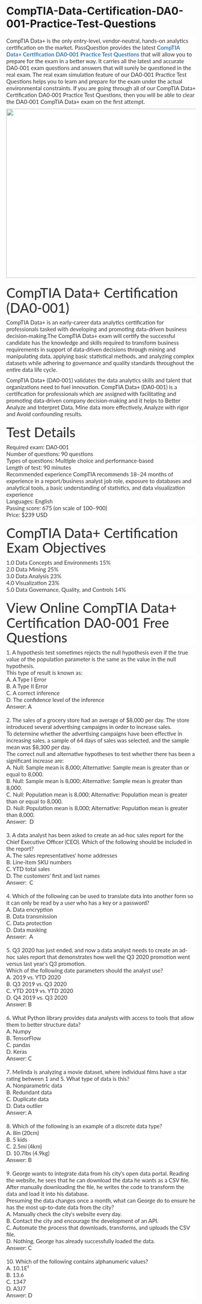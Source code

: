 # CompTIA-Data-Certification-DA0-001-Practice-Test-Questions
<p>
	<span style="font-size:12px;font-weight:normal;"><span style="white-space:normal;">
	<p style="box-sizing:border-box;margin-top:0px;margin-bottom:10px;color:#333333;font-family:Lato;font-size:15px;white-space:normal;background-color:#FFFFFF;">
		CompTIA Data+ is the only entry-level, vendor-neutral, hands-on analytics certification on the market. PassQuestion provides the latest&nbsp;<span style="box-sizing:border-box;font-weight:700;"><a href="https://www.passquestion.com/da0-001.html" style="box-sizing:border-box;background-color:transparent;color:#337AB7;text-decoration-line:none;">CompTIA Data+ Certification DA0-001 Practice Test Questions</a></span>&nbsp;that will allow you to prepare for the exam in a better way. It carries all the latest and accurate DA0-001 exam questions and answers that will surely be questioned in the real exam. The real exam simulation feature of our DA0-001 Practice Test Questions helps you to learn and prepare for the exam under the actual environmental constraints. If you are going through all of our CompTIA Data+ Certification DA0-001 Practice Test Questions, then you will be able to clear the DA0-001 CompTIA Data+ exam on the first attempt.
	</p>
	<p style="box-sizing:border-box;margin-top:0px;margin-bottom:10px;color:#333333;font-family:Lato;font-size:15px;white-space:normal;background-color:#FFFFFF;">
		<img alt="" src="https://www.passquestion.com/uploads/pqcom/images/20220523/3a871d91fe4f46b93d1158fe75cadcb2.png" style="box-sizing:border-box;vertical-align:middle;max-width:100%;height:450px;width:600px;" />
	</p>
	<h1 style="box-sizing:border-box;margin:20px 0px 10px;font-size:36px;font-family:Lato;font-weight:500;line-height:1.1;color:#333333;white-space:normal;background-color:#FFFFFF;">
		CompTIA Data+ Certification (DA0-001)
	</h1>
	<p style="box-sizing:border-box;margin-top:0px;margin-bottom:10px;color:#333333;font-family:Lato;font-size:15px;white-space:normal;background-color:#FFFFFF;">
		CompTIA Data+ is an early-career data analytics certification for professionals tasked with developing and promoting data-driven business decision-making.The CompTIA Data+ exam will certify the successful candidate has the knowledge and skills required to transform business requirements in support of data-driven decisions through mining and manipulating data, applying basic statistical methods, and analyzing complex datasets while adhering to governance and quality standards throughout the entire data life cycle.
	</p>
	<p style="box-sizing:border-box;margin-top:0px;margin-bottom:10px;color:#333333;font-family:Lato;font-size:15px;white-space:normal;background-color:#FFFFFF;">
		CompTIA Data+ (DA0-001) validates the data analytics skills and talent that organizations need to fuel innovation. CompTIA Data+ (DA0-001) is a certification for professionals which are assigned with facilitating and promoting data-driven company decision-making and it helps to Better Analyze and Interpret Data, Mine data more effectively, Analyze with rigor and Avoid confounding results.
	</p>
	<h1 style="box-sizing:border-box;margin:20px 0px 10px;font-size:36px;font-family:Lato;font-weight:500;line-height:1.1;color:#333333;white-space:normal;background-color:#FFFFFF;">
		Test Details
	</h1>
	<p style="box-sizing:border-box;margin-top:0px;margin-bottom:10px;color:#333333;font-family:Lato;font-size:15px;white-space:normal;background-color:#FFFFFF;">
		Required exam: DA0-001<br style="box-sizing:border-box;" />
Number of questions: 90 questions<br style="box-sizing:border-box;" />
Types of questions: Multiple choice and performance-based<br style="box-sizing:border-box;" />
Length of test: 90 minutes<br style="box-sizing:border-box;" />
Recommended experience CompTIA recommends 18–24 months of experience in a report/business analyst job role, exposure to databases and analytical tools, a basic understanding of statistics, and data visualization experience<br style="box-sizing:border-box;" />
Languages: English&nbsp;<br style="box-sizing:border-box;" />
Passing score: 675 (on scale of 100–900)<br style="box-sizing:border-box;" />
Price: $239 USD
	</p>
	<h1 style="box-sizing:border-box;margin:20px 0px 10px;font-size:36px;font-family:Lato;font-weight:500;line-height:1.1;color:#333333;white-space:normal;background-color:#FFFFFF;">
		CompTIA Data+ Certification Exam Objectives
	</h1>
	<p style="box-sizing:border-box;margin-top:0px;margin-bottom:10px;color:#333333;font-family:Lato;font-size:15px;white-space:normal;background-color:#FFFFFF;">
		1.0 Data Concepts and Environments 15%<br style="box-sizing:border-box;" />
2.0 Data Mining 25%<br style="box-sizing:border-box;" />
3.0 Data Analysis 23%<br style="box-sizing:border-box;" />
4.0 Visualization 23%<br style="box-sizing:border-box;" />
5.0 Data Governance, Quality, and Controls 14%
	</p>
	<h1 style="box-sizing:border-box;margin:20px 0px 10px;font-size:36px;font-family:Lato;font-weight:500;line-height:1.1;color:#333333;white-space:normal;background-color:#FFFFFF;">
		View Online CompTIA Data+ Certification DA0-001 Free Questions
	</h1>
	<p style="box-sizing:border-box;margin-top:0px;margin-bottom:10px;color:#333333;font-family:Lato;font-size:15px;white-space:normal;background-color:#FFFFFF;">
		1. A hypothesis test sometimes rejects the null hypothesis even if the true value of the population parameter is the same as the value in the null hypothesis.<br style="box-sizing:border-box;" />
This type of result is known as:<br style="box-sizing:border-box;" />
A. A Type I Error<br style="box-sizing:border-box;" />
B. A Type II Error<br style="box-sizing:border-box;" />
C. A correct inference<br style="box-sizing:border-box;" />
D. The confidence level of the inference<br style="box-sizing:border-box;" />
Answer: A<br style="box-sizing:border-box;" />
&nbsp;<br style="box-sizing:border-box;" />
2. The sales of a grocery store had an average of $8,000 per day. The store introduced several advertising campaigns in order to increase sales.<br style="box-sizing:border-box;" />
To determine whether the advertising campaigns have been effective in increasing sales, a sample of 64 days of sales was selected, and the sample mean was $8,300 per day.<br style="box-sizing:border-box;" />
The correct null and alternative hypotheses to test whether there has been a significant increase are:<br style="box-sizing:border-box;" />
A. Null: Sample mean is 8,000; Alternative: Sample mean is greater than or equal to 8,000.<br style="box-sizing:border-box;" />
B. Null: Sample mean is 8,000; Alternative: Sample mean is greater than 8,000.<br style="box-sizing:border-box;" />
C. Null: Population mean is 8,000; Alternative: Population mean is greater than or equal to 8,000.<br style="box-sizing:border-box;" />
D. Null: Population mean is 8,000; Alternative: Population mean is greater than 8,000.<br style="box-sizing:border-box;" />
Answer: &nbsp;D<br style="box-sizing:border-box;" />
&nbsp;<br style="box-sizing:border-box;" />
3. A data analyst has been asked to create an ad-hoc sales report for the Chief Executive Officer (CEO). Which of the following should be included in the report?<br style="box-sizing:border-box;" />
A. The sales representatives' home addresses<br style="box-sizing:border-box;" />
B. Line-item SKU numbers<br style="box-sizing:border-box;" />
C. YTD total sales<br style="box-sizing:border-box;" />
D. The customers' first and last names<br style="box-sizing:border-box;" />
Answer: &nbsp;C<br style="box-sizing:border-box;" />
&nbsp;<br style="box-sizing:border-box;" />
4. Which of the following can be used to translate data into another form so it can only be read by a user who has a key or a password?<br style="box-sizing:border-box;" />
A. Data encryption<br style="box-sizing:border-box;" />
B. Data transmission<br style="box-sizing:border-box;" />
C. Data protection<br style="box-sizing:border-box;" />
D. Data masking<br style="box-sizing:border-box;" />
Answer: &nbsp;A<br style="box-sizing:border-box;" />
&nbsp;<br style="box-sizing:border-box;" />
5. Q3 2020 has just ended, and now a data analyst needs to create an ad-hoc sales report that demonstrates how well the Q3 2020 promotion went versus last year's Q3 promotion.<br style="box-sizing:border-box;" />
Which of the following date parameters should the analyst use?<br style="box-sizing:border-box;" />
A. 2019 vs. YTD 2020<br style="box-sizing:border-box;" />
B. Q3 2019 vs. Q3 2020<br style="box-sizing:border-box;" />
C. YTD 2019 vs. YTD 2020<br style="box-sizing:border-box;" />
D. Q4 2019 vs. Q3 2020<br style="box-sizing:border-box;" />
Answer: B<br style="box-sizing:border-box;" />
&nbsp;<br style="box-sizing:border-box;" />
6. What Python library provides data analysts with access to tools that allow them to better structure data?<br style="box-sizing:border-box;" />
A. Numpy<br style="box-sizing:border-box;" />
B. TensorFlow<br style="box-sizing:border-box;" />
C. pandas<br style="box-sizing:border-box;" />
D. Keras<br style="box-sizing:border-box;" />
Answer: C<br style="box-sizing:border-box;" />
&nbsp;<br style="box-sizing:border-box;" />
7. Melinda is analyzing a movie dataset, where individual films have a star rating between 1 and 5. What type of data is this?<br style="box-sizing:border-box;" />
A. Nonparametric data<br style="box-sizing:border-box;" />
B. Redundant data<br style="box-sizing:border-box;" />
C. Duplicate data<br style="box-sizing:border-box;" />
D. Data outlier<br style="box-sizing:border-box;" />
Answer: A<br style="box-sizing:border-box;" />
&nbsp;<br style="box-sizing:border-box;" />
8. Which of the following is an example of a discrete data type?<br style="box-sizing:border-box;" />
A. 8in (20cm)<br style="box-sizing:border-box;" />
B. 5 kids<br style="box-sizing:border-box;" />
C. 2.5mi (4km)<br style="box-sizing:border-box;" />
D. 10.7lbs (4.9kg)<br style="box-sizing:border-box;" />
Answer: B<br style="box-sizing:border-box;" />
&nbsp;<br style="box-sizing:border-box;" />
9. George wants to integrate data from his city's open data portal. Reading the website, he sees that he can download the data he wants as a CSV file. After manually downloading the file, he writes the code to transform the data and load it into his database.<br style="box-sizing:border-box;" />
Presuming the data changes once a month, what can George do to ensure he has the most up-to-date data from the city?<br style="box-sizing:border-box;" />
A. Manually check the city's website every day.<br style="box-sizing:border-box;" />
B. Contact the city and encourage the development of an API.<br style="box-sizing:border-box;" />
C. Automate the process that downloads, transforms, and uploads the CSV file.<br style="box-sizing:border-box;" />
D. Nothing, George has already successfully loaded the data.<br style="box-sizing:border-box;" />
Answer: C<br style="box-sizing:border-box;" />
&nbsp;<br style="box-sizing:border-box;" />
10. Which of the following contains alphanumeric values?<br style="box-sizing:border-box;" />
A. 10.1Ε²<br style="box-sizing:border-box;" />
B. 13.6<br style="box-sizing:border-box;" />
C. 1347<br style="box-sizing:border-box;" />
D. A3J7<br style="box-sizing:border-box;" />
Answer: D
	</p>
</span></span>
</p>
<p>
	<br />
</p>
